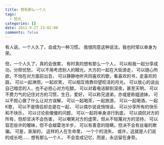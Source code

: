 ```yaml
---
title: 想有那么一个人
tags:
  - 拾光
categories: []
date: 2011-9-27 23:02:00
comments: false
---
```


有人说，一个人久了，会成为一种习惯。
我很同意这种说法，我也时常以单身为荣。
<!-- more -->
但，一个人久了，真的会很累，
有时真的想有那么一个人，
可以和我一起分享成功，分担忧愁，
可以不用考虑别人的眼光，大方的一起在大街游走，
可以随心所欲，不怕在对方面前出丑，
可以静静地听共同喜欢的歌，看喜欢的书，走喜欢的路，
可以一起淋雨，一起欢笑，
可以相互倚靠仰望皎洁的月光，
可以放心的说出自己暗恋的人，也不必担心对方吃醋，
可以对着电话聊到深夜，甚至天明，
可以不费力气的记住对方的习惯，生日，爱好，
可以称兄道弟，亦或是称姐道妹，
可以不担心做了什么让对方误解，
可以一起喝茶，一起旅游，
可以一起喝酒，一起K歌，
可以不是情侣却总是在一起，
可以偶尔说说悄悄话，
可以分享所有的快乐和不快乐，
可以讨论些傻傻的问题，
可以一起将单身进行到底，
可以调侃对方的所有，但却坚决不会伤害，
可以嘲笑对方的虚荣，但从不轻蔑对方的坚持，
可以容忍些许的暧昧，但不会越雷池半步，
可以有善意的隐瞒，但决不会有丝毫的欺骗。
可是，渐渐的，
这样的人在生命里，
一个个的消失，
或许，这就是人们说的成长吧……
想有那么一个人，
不会变成记忆，而是，永远留在身旁。